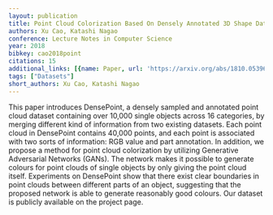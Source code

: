 ```yaml
---
layout: publication
title: Point Cloud Colorization Based On Densely Annotated 3D Shape Dataset
authors: Xu Cao, Katashi Nagao
conference: Lecture Notes in Computer Science
year: 2018
bibkey: cao2018point
citations: 15
additional_links: [{name: Paper, url: 'https://arxiv.org/abs/1810.05396'}]
tags: ["Datasets"]
short_authors: Xu Cao, Katashi Nagao
---
```

This paper introduces DensePoint, a densely sampled and annotated point cloud
dataset containing over 10,000 single objects across 16 categories, by merging
different kind of information from two existing datasets. Each point cloud in
DensePoint contains 40,000 points, and each point is associated with two sorts
of information: RGB value and part annotation. In addition, we propose a method
for point cloud colorization by utilizing Generative Adversarial Networks
(GANs). The network makes it possible to generate colours for point clouds of
single objects by only giving the point cloud itself. Experiments on DensePoint
show that there exist clear boundaries in point clouds between different parts
of an object, suggesting that the proposed network is able to generate
reasonably good colours. Our dataset is publicly available on the project page.